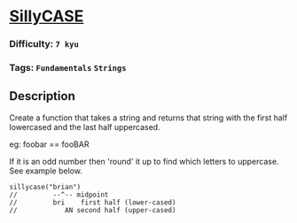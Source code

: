 # [SillyCASE](https://www.codewars.com/kata/552ab0a4db0236ff1a00017a)

### Difficulty: `7 kyu`

### Tags: `Fundamentals` `Strings`

## Description

Create a function that takes a string and returns that string with the first half lowercased and the last half uppercased.

eg: foobar == fooBAR

If it is an odd number then 'round' it up to find which letters to uppercase. See example below.

```
sillycase("brian")  
//         --^-- midpoint  
//         bri    first half (lower-cased)  
//            AN second half (upper-cased)  
```